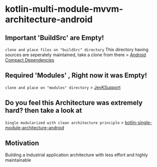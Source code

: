 
# kotlin-multi-module-mvvm-architecture-android #


## Important 'BuildSrc' are Empty! 
```clone and place files on "buildSrc" directory```
 This directory having sources are seperately maintained, take a clone from there > [Android Compact Dependencies](https://github.com/merlinJeyakumar/android-compact-dependencies.git)

## Required 'Modules' , Right now it was Empty!
```clone and place on "modules" directory``` > [JeyKSupport](https://github.com/merlinJeyakumar/jeyksupport)


## Do you feel this Architecture was extremely hard? then take a look at
 ``` Single modularized with clean architecture principle ``` > [kotlin-single-module-architecture-android](https://github.com/merlinJeyakumar/kotlin-single-module-architecture-android.git)

## Motivation
Building a Industrial application architecture with less effort and highly maintainable
